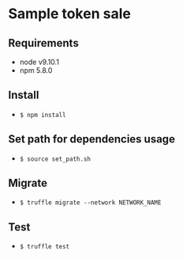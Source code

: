 # Sample token sale

## Requirements
- node v9.10.1
- npm 5.8.0

## Install
- `$ npm install`

## Set path for dependencies usage
- `$ source set_path.sh`

## Migrate
- `$ truffle migrate --network NETWORK_NAME`

## Test
- `$ truffle test`

